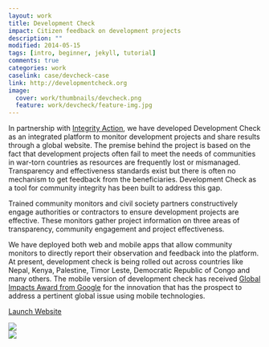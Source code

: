 ```yaml
---
layout: work
title: Development Check
impact: Citizen feedback on development projects
description: ""
modified: 2014-05-15
tags: [intro, beginner, jekyll, tutorial]
comments: true
categories: work
caselink: case/devcheck-case
link: http://developmentcheck.org  
image:
  cover: work/thumbnails/devcheck.png
  feature: work/devcheck/feature-img.jpg
---
```




<div class="layout work-description">
<p>In partnership with <a href="http://www.integrityaction.org" target="_blank">Integrity Action</a>, we have developed Development Check as an integrated platform to monitor development projects and share results through a global website. The premise behind the project is based on the fact that development projects often fail to meet the needs of communities in war-torn countries as resources are frequently lost or mismanaged. Transparency and effectiveness standards exist but there is often no mechanism to get feedback from the beneficiaries. Development Check as a tool for community integrity has been built to address this gap.</p>

<p>
Trained community monitors and civil society partners constructively engage authorities or contractors to ensure development projects are effective. These monitors gather project information on three areas of transparency, community engagement and project effectiveness.
</p>

<p>We have deployed both web and mobile apps that allow community monitors to directly report their observation and feedback into the platform. At present, development check is being rolled out across countries like Nepal, Kenya, Palestine, Timor Leste, Democratic Republic of Congo and many others. The mobile version of development check has received <a href="https://globalimpactchallenge.withgoogle.com/uk2014/charity/integrity-action">Global Impacts Award from Google</a> for the innovation that has the prospect to address a pertinent global issue using mobile technologies.</p>

<a href="{{ page.link }}" target="_blank" class="button work-btn launch-btn"><span class="see-work"> Launch Website</span><span class="progress"></span></a>
</div>
<div class="screenshot-wrapper">
<div class="layout inner-screenshot">
<div class="screenshot">
<img src="{{ site.url }}/images/work/devcheck/devcheckimg1.png"/> 
</div>
<div class="screenshot">
<img src="{{ site.url }}/images/work/devcheck/devcheckimg2.jpg"/> 
</div>
</div>
</div>

<!--
## What They said

> Lorem ipsum dolor sit amet, consectetur adipisicing elit, sed do eiusmod tempor incididunt ut labore et dolore magna aliqua. Ut enim ad minim veniam, quis nostrud exercitation ullamco laboris nisi ut aliquip ex ea commodo consequat.


<div class="screenshot-wrapper">
<div class="layout inner-screenshot">
<div class="screenshot">
<img src="{{ site.url }}/images/work/fightvaw/fightvawimg-3.png"/> 
</div>
<div class="screenshot">
<img src="{{ site.url }}/images/work/fightvaw/fightvawimg-4.png"/> 
</div>
</div>
</div>
-->


